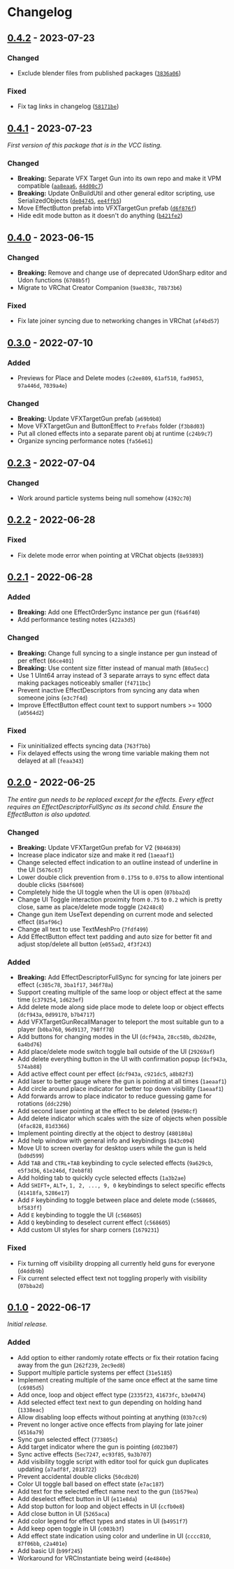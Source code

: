 
# Changelog

## [0.4.2] - 2023-07-23

### Changed

- Exclude blender files from published packages ([`3836a06`](https://github.com/JanSharp/VRCVFXTargetGun/commit/3836a06a5e313969d412bfee92316f846ceaf4ed))

### Fixed

- Fix tag links in changelog ([`58171be`](https://github.com/JanSharp/VRCVFXTargetGun/commit/58171be6689d31d14d09fbc7e27c5c61de15204b))

## [0.4.1] - 2023-07-23

_First version of this package that is in the VCC listing._

### Changed

- **Breaking:** Separate VFX Target Gun into its own repo and make it VPM compatible ([`aa8eaa6`](https://github.com/JanSharp/VRCVFXTargetGun/commit/aa8eaa6fc0f21ab35cede4496ec90b7667da4c37), [`44d00c7`](https://github.com/JanSharp/VRCVFXTargetGun/commit/44d00c7d06cbb74101901930fe83c603d1ee85f3))
- **Breaking:** Update OnBuildUtil and other general editor scripting, use SerializedObjects ([`de04745`](https://github.com/JanSharp/VRCVFXTargetGun/commit/de04745880f0ea37345b5fd4e54de94fe7f05368), [`ee4ffb5`](https://github.com/JanSharp/VRCVFXTargetGun/commit/ee4ffb5ffe6218097cd01b94becc93bafb6ad2ca))
- Move EffectButton prefab into VFXTargetGun prefab ([`d6f876f`](https://github.com/JanSharp/VRCVFXTargetGun/commit/d6f876f07b190c0bdad212382e2a840f83bf1cc9))
- Hide edit mode button as it doesn't do anything ([`b421fe2`](https://github.com/JanSharp/VRCVFXTargetGun/commit/b421fe26df7e6aafebf78746ee750fe53fc0a94a))

## [0.4.0] - 2023-06-15

### Changed

- **Breaking:** Remove and change use of deprecated UdonSharp editor and Udon functions (`6708b5f`)
- Migrate to VRChat Creator Companion (`9ae838c`, `78b73b6`)

### Fixed

- Fix late joiner syncing due to networking changes in VRChat (`af4bd57`)

## [0.3.0] - 2022-07-10

### Added

- Previews for Place and Delete modes (`c2ee809`, `61af510`, `fad9053`, `97a446d`, `7039a4e`)

### Changed

- **Breaking:** Update VFXTargetGun prefab (`a69b9b8`)
- Move VFXTargetGun and ButtonEffect to `Prefabs` folder (`f3b8d03`)
- Put all cloned effects into a separate parent obj at runtime (`c24b9c7`)
- Organize syncing performance notes (`fa56e61`)

## [0.2.3] - 2022-07-04

### Changed

- Work around particle systems being null somehow (`4392c70`)

## [0.2.2] - 2022-06-28

### Fixed

- Fix delete mode error when pointing at VRChat objects (`8e93893`)

## [0.2.1] - 2022-06-28

### Added

- **Breaking:** Add one EffectOrderSync instance per gun (`f6a6f40`)
- Add performance testing notes (`422a3d5`)

### Changed

- **Breaking:** Change full syncing to a single instance per gun instead of per effect (`66ce401`)
- **Breaking:** Use content size fitter instead of manual math (`80a5ecc`)
- Use 1 UInt64 array instead of 3 separate arrays to sync effect data making packages noticeably smaller (`f4711bc`)
- Prevent inactive EffectDescriptors from syncing any data when someone joins (`e3c7f4d`)
- Improve EffectButton effect count text to support numbers >= 1000 (`a0564d2`)

### Fixed

- Fix uninitialized effects syncing data (`763f7bb`)
- Fix delayed effects using the wrong time variable making them not delayed at all (`feaa343`)

## [0.2.0] - 2022-06-25

_The entire gun needs to be replaced except for the effects. Every effect requires an EffectDescriptorFullSync as its second child. Ensure the EffectButton is also updated._

### Changed

- **Breaking:** Update VFXTargetGun prefab for V2 (`9846839`)
- Increase place indicator size and make it red (`1aeaaf1`)
- Change selected effect indication to an outline instead of underline in the UI (`5676c67`)
- Lower double click prevention from `0.175`s to `0.075`s to allow intentional double clicks (`584f600`)
- Completely hide the UI toggle when the UI is open (`07bba2d`)
- Change UI Toggle interaction proximity from `0.75` to `0.2` which is pretty close, same as place/delete mode toggle (`24248c8`)
- Change gun item UseText depending on current mode and selected effect (`85af96c`)
- Change all text to use TextMeshPro (`7fdf499`)
- Add EffectButton effect text padding and auto size for better fit and adjust stop/delete all button (`e055ad2`, `4f3f243`)

### Added

- **Breaking:** Add EffectDescriptorFullSync for syncing for late joiners per effect (`c385c78`, `3ba1f17`, `346f78a`)
- Support creating multiple of the same loop or object effect at the same time (`c379254`, `1d623ef`)
- Add delete mode along side place mode to delete loop or object effects (`dcf943a`, `0d99170`, `b7b4717`)
- Add VFXTargetGunRecallManager to teleport the most suitable gun to a player (`b0ba760`, `96d9137`, `798ff78`)
- Add buttons for changing modes in the UI (`dcf943a`, `28cc58b`, `db2d28e`, `6a4bd76`)
- Add place/delete mode switch toggle ball outside of the UI (`29269af`)
- Add delete everything button in the UI with confirmation popup (`dcf943a`, `574ab88`)
- Add active effect count per effect (`dcf943a`, `c921dc5`, `a8b82f3`)
- Add laser to better gauge where the gun is pointing at all times (`1aeaaf1`)
- Add circle around place indicator for better top down visibility (`1aeaaf1`)
- Add forwards arrow to place indicator to reduce guessing game for rotations (`ddc229b`)
- Add second laser pointing at the effect to be deleted (`99d98cf`)
- Add delete indicator which scales with the size of objects when possible (`4fac828`, `81d3366`)
- Implement pointing directly at the object to destroy (`480180a`)
- Add help window with general info and keybindings (`843c094`)
- Move UI to screen overlay for desktop users while the gun is held (`bd0d599`)
- Add `TAB` and `CTRL+TAB` keybinding to cycle selected effects (`9a629cb`, `e5f3d36`, `61e246d`, `f2eb8f8`)
- Add holding tab to quickly cycle selected effects (`1a3b2ae`)
- Add `SHIFT+`, `ALT+`, `1, 2, ..., 9, 0` keybindings to select specific effects (`41418fa`, `5286e17`)
- Add `F` keybinding to toggle between place and delete mode (`c568605`, `bf583ff`)
- Add `E` keybinding to toggle the UI (`c568605`)
- Add `Q` keybinding to deselect current effect (`c568605`)
- Add custom UI styles for sharp corners (`1679231`)

### Fixed

- Fix turning off visibility dropping all currently held guns for everyone (`d4ddb9b`)
- Fix current selected effect text not toggling properly with visibility (`07bba2d`)

## [0.1.0] - 2022-06-17

_Initial release._

### Added

- Add option to either randomly rotate effects or fix their rotation facing away from the gun (`262f239`, `2ec9ed8`)
- Support multiple particle systems per effect (`31e5185`)
- Implement creating multiple of the same once effect at the same time (`c6985d5`)
- Add once, loop and object effect type (`2335f23`, `41673fc`, `b3e0474`)
- Add selected effect text next to gun depending on holding hand (`1338eac`)
- Allow disabling loop effects without pointing at anything (`03b7cc9`)
- Prevent no longer active once effects from playing for late joiner (`4516a79`)
- Sync gun selected effect (`773805c`)
- Add target indicator where the gun is pointing (`d023b07`)
- Sync active effects (`5ec7247`, `ec93f85`, `9a3b707`)
- Add visibility toggle script with editor tool for quick gun duplicates updating (`a7adf8f`, `2018722`)
- Prevent accidental double clicks (`50cdb20`)
- Color UI toggle ball based on effect state (`e7ac187`)
- Add text for the selected effect name next to the gun (`1b579ea`)
- Add deselect effect button in UI (`e11e8da`)
- Add stop button for loop and object effects in UI (`ccfb0e8`)
- Add close button in UI (`5265aca`)
- Add color legend for effect types and states in UI (`b4951f7`)
- Add keep open toggle in UI (`c003b3f`)
- Add effect state indication using color and underline in UI (`cccc810`, `87f06bb`, `c2a401e`)
- Add basic UI (`b99f245`)
- Workaround for VRCInstantiate being weird (`4e4840e`)

[0.4.2]: https://github.com/JanSharp/VRCVFXTargetGun/releases/tag/v0.4.2
[0.4.1]: https://github.com/JanSharp/VRCVFXTargetGun/releases/tag/v0.4.1
[0.4.0]: https://github.com/JanSharp/VRCVFXTargetGun/releases/tag/VFXTargetGun_v0.4.0
[0.3.0]: https://github.com/JanSharp/VRCVFXTargetGun/releases/tag/VFXTargetGun_v0.3.0
[0.2.3]: https://github.com/JanSharp/VRCVFXTargetGun/releases/tag/VFXTargetGun_v0.2.3
[0.2.2]: https://github.com/JanSharp/VRCVFXTargetGun/releases/tag/VFXTargetGun_v0.2.2
[0.2.1]: https://github.com/JanSharp/VRCVFXTargetGun/releases/tag/VFXTargetGun_v0.2.1
[0.2.0]: https://github.com/JanSharp/VRCVFXTargetGun/releases/tag/VFXTargetGun_v0.2.0
[0.1.0]: https://github.com/JanSharp/VRCVFXTargetGun/releases/tag/VFXTargetGun_v0.1.0
